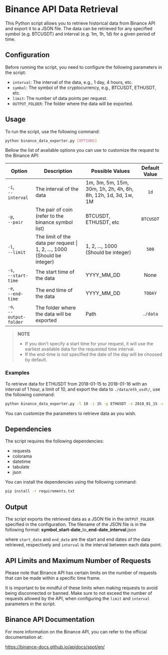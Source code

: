 # Binance API Data Retrieval

This Python script allows you to retrieve historical data from Binance API and export it to a JSON file. The data can be retrieved for any specified symbol (e.g. BTCUSDT) and interval (e.g. 1m, 1h, 1d) for a given period of time.

## Configuration

Before running the script, you need to configure the following parameters in the script:

- `interval`: The interval of the data, e.g., 1 day, 4 hours, etc.
- `symbol`: The symbol of the cryptocurrency, e.g., BTCUSDT, ETHUSDT, etc.
- `limit`: The number of data points per request.
- `OUTPUT_FOLDER`: The folder where the data will be exported.

## Usage

To run the script, use the following command:

````bash
python binance_data_exporter.py [OPTIONS]
````

Bellow the list of available options you can use to customize the request to the Binance API:

| **Option**          | **Description**                   | **Possible Values**               | **Default Value** 	|
|-------------------	|----------------------------------	|---------------------------------	|:-----------------:	|
| `-i`,<br> `--interval`      	| The interval of the data                                                 	| 1m, 3m, 5m, 15m, 30m, 1h, 2h, 4h, 6h, 8h, 12h, 1d, 3d, 1w, 1M 	|        `1d`       	|
| `-p`,<br> `--pair`          	| The pair of coin (refer to the binance symbol list)                      	| BTCUSDT, ETHUSDT, etc                                         	|     `BTCUSDT`     	|
| `-l`,<br> `--limit`         	| The limit of the data per request \| 1, 2, ..., 1000 (Should be integer) 	| 1, 2, ..., 1000 (Should be integer)                           	|       `500`       	|
| `-s`,<br> `--start-time`    	| The start time of the data                                               	| YYYY_MM_DD                                                    	|        None       	|
| `-e`,<br> `--end-time`      	| The end time of the data                                                 	| YYYY_MM_DD                                                    	|      `TODAY`      	|
| `-o`,<br> `--output-folder` 	| The folder where the data will be exported                               	| Path                                                          	|      `./data`     	|


> **NOTE** 
> 
> - If you don't specify a start time for your request, it will use the earliest available data for the requested time interval.
> - If the end-time is not specified the date of the day will be choosed by default.
### Examples

To retrieve data for ETHUSDT from 2018-01-15 to 2018-01-16 with an interval of 1 hour, a limit of 10, and export the data to `./data/eth_usdt/`, use the following command:

````bash
python binance_data_exporter.py -l 10 -i 1h -p ETHUSDT -s 2018_01_15 -e 2018_01_16 -o ./data/eth_usdt/
````

You can customize the parameters to retrieve data as you wish.


## Dependencies

The script requires the following dependencies:

- requests
- colorama
- datetime
- tabulate
- json

You can install the dependencies using the following command:

````bash
pip install -r requirements.txt
````	


## Output

The script exports the retrieved data as a JSON file in the `OUTPUT_FOLDER` specified in the configuration. The filename of the JSON file is in the following format: **symbol**\_**start-date**\_to\_**end-date**\_**interval**.json

where `start_date` and `end_date` are the start and end dates of the data retrieved, respectively and ``interval`` is the interval between each data point.

## API Limits and Maximum Number of Requests

Please note that Binance API has certain limits on the number of requests that can be made within a specific time frame. 

It is important to be mindful of these limits when making requests to avoid being disconnected or banned. Make sure to not exceed the number of requests allowed by the API, when configuring the `limit` and `interval` parameters in the script.

## Binance API Documentation
For more information on the Binance API, you can refer to the official documentation at:

https://binance-docs.github.io/apidocs/spot/en/
